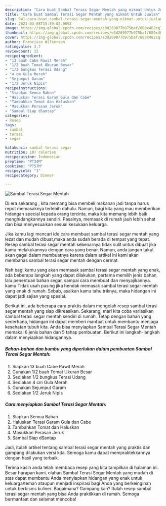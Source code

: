 ```yaml
---
description: "Cara buat Sambal Terasi Segar Mentah yang nikmat Untuk Jualan"
title: "Cara buat Sambal Terasi Segar Mentah yang nikmat Untuk Jualan"
slug: 941-cara-buat-sambal-terasi-segar-mentah-yang-nikmat-untuk-jualan
date: 2021-03-08T15:59:02.969Z
image: https://img-global.cpcdn.com/recipes/e3d269077b975baf/680x482cq70/sambal-terasi-segar-mentah-foto-resep-utama.jpg
thumbnail: https://img-global.cpcdn.com/recipes/e3d269077b975baf/680x482cq70/sambal-terasi-segar-mentah-foto-resep-utama.jpg
cover: https://img-global.cpcdn.com/recipes/e3d269077b975baf/680x482cq70/sambal-terasi-segar-mentah-foto-resep-utama.jpg
author: Francisco Wilkerson
ratingvalue: 3.7
reviewcount: 12
recipeingredient:
- "13 buah Cabe Rawit Merah"
- "1/2 buah Tomat Ukuran Besar"
- "1/2 bungkus Terasi Udang"
- "4 cm Gula Merah"
- "Sejumput Garam"
- "1/2 Jeruk Nipis"
recipeinstructions:
- "Siapkan Semua Bahan"
- "Haluskan Terasi Garam Gula dan Cabe"
- "Tambahkan Tomat dan Haluskan"
- "Masukkan Perasan Jeruk"
- "Sambal Siap dSantap"
categories:
- Resep
tags:
- sambal
- terasi
- segar

katakunci: sambal terasi segar 
nutrition: 107 calories
recipecuisine: Indonesian
preptime: "PT34M"
cooktime: "PT57M"
recipeyield: "1"
recipecategory: Dinner

---
```



![Sambal Terasi Segar Mentah](https://img-global.cpcdn.com/recipes/e3d269077b975baf/680x482cq70/sambal-terasi-segar-mentah-foto-resep-utama.jpg)

Di era  sekarang , kita memang bisa membeli makanan jadi tanpa harus repot memasaknya terlebih dahulu. Namun, bagi kita yang mau memberikan hidangan special kepada orang tercinta, maka kita memang lebih baik menghidangkannya sendiri. Pasalnya, memasak di rumah jauh lebih sehat dan bisa menyesuaikan sesuai kesukaan keluarga.

Jika kamu lagi mencari ide cara membuat sambal terasi segar mentah yang lezat dan mudah dibuat,maka anda sudah berada di tempat yang tepat. Resep sambal terasi segar mentah  sebenarnya tidak sulit untuk dibuat jika kamu melakukannya dengan cara yang benar. Namun, anda jangan takut akan gagal dalam membuatnya 
karena dalam artikel ini kami akan membahas sambal terasi segar mentah dengan cermat.  



Nah bagi kamu yang akan memasak sambal terasi segar mentah yang enak, ada beberapa langkah yang dapat dilakukan, pertama memilih jenis bahan, lalu penentuan bahan segar, sampai cara membuat dan menyajikannya. kamu Tidak usah pusing jika hendak memasak sambal terasi segar mentah yang enak di rumah. Sebab, asalkan kamu  tahu triknya, maka hidangan ini dapat jadi sajian yang spesial.

Berikut ini, ada beberapa cara praktis  dalam mengolah resep sambal terasi segar mentah yang siap dikreasikan. Sekarang, mari kita coba variasikan sambal terasi segar mentah sendiri di rumah. Tetap dengan bahan yang sederhana, hidangan ini dapat memberi manfaat untuk membantu menjaga kesehatan tubuh kita. Anda bisa menyiapkan Sambal Terasi Segar Mentah memakai 6 jenis bahan dan 5 tahap pembuatan. Berikut ini langkah-langkah dalam menyiapkan hidangannya.

<!--inarticleads1-->

##### Bahan-bahan dan bumbu yang diperlukan dalam pembuatan Sambal Terasi Segar Mentah:

1. Siapkan 13 buah Cabe Rawit Merah
1. Gunakan 1/2 buah Tomat Ukuran Besar
1. Sediakan 1/2 bungkus Terasi Udang
1. Sediakan 4 cm Gula Merah
1. Gunakan Sejumput Garam
1. Sediakan 1/2 Jeruk Nipis




<!--inarticleads2-->

##### Cara menyiapkan Sambal Terasi Segar Mentah:

1. Siapkan Semua Bahan
1. Haluskan Terasi Garam Gula dan Cabe
1. Tambahkan Tomat dan Haluskan
1. Masukkan Perasan Jeruk
1. Sambal Siap dSantap




Jadi, itulah artikel tentang  sambal terasi segar mentah  yang praktis dan gampang dilakukan versi kita. Semoga kamu dapat mempraktekkannya dengan hasil yang terbaik. 

Terima kasih anda telah membaca resep yang kita tampilkan di halaman ini. Besar harapan kami, olahan  Sambal Terasi Segar Mentah yang mudah di atas dapat membantu Anda menyiapkan hidangan yang enak untuk keluarga/teman ataupun menjadi inspirasi bagi Anda yang berkeinginan untuk berbisnis kuliner. Bagaimana? Gampang kan? Itulah resep sambal terasi segar mentah yang bisa Anda praktikkan di rumah. Semoga bermanfaat dan selamat mencoba!


